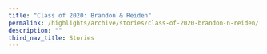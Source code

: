 ```yaml
---
title: "Class of 2020: Brandon & Reiden"
permalink: /highlights/archive/stories/class-of-2020-brandon-n-reiden/
description: ""
third_nav_title: Stories
---
```

